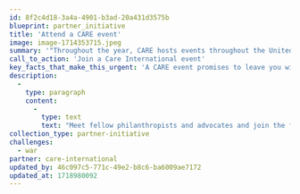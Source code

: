 ```yaml
---
id: 8f2c4d18-3a4a-4901-b3ad-20a431d3575b
blueprint: partner_initiative
title: 'Attend a CARE event'
image: image-1714353715.jpeg
summary: '"Throughout the year, CARE hosts events throughout the United States and in the over 100 countries where we work. These events are designed to bring people together, spark meaningful conversation around our work, and resource our future for the fight against global poverty."'
call_to_action: 'Join a Care International event'
key_facts_that_make_this_urgent: 'A CARE event promises to leave you with answers about how we can all help support women and girls around the world. You will find yourself among a passionate group of philanthropists and change-makers who are committed to cutting poverty off at its roots and providing tools for sustainable change to the people most vulnerable to hunger, violence and disease.'
description:
  -
    type: paragraph
    content:
      -
        type: text
        text: "Meet fellow philanthropists and advocates and join the fight against global poverty at one of CARE'S many events and trips."
collection_type: partner-initiative
challenges:
  - war
partner: care-international
updated_by: 46c097c5-771c-49e2-b8c6-ba6009ae7172
updated_at: 1718980092
---
```

